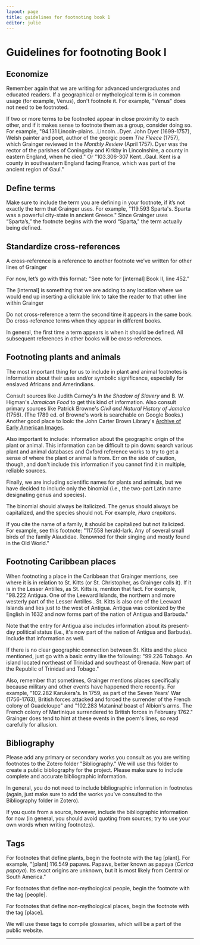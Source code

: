 ```yaml
---
layout: page
title: guidelines for footnoting book 1
editor: julie 
---
```



# Guidelines for footnoting Book I

## Economize

Remember again that we are writing for advanced undergraduates and educated readers. If a geographical or mythological term is in common usage (for example, Venus), don't footnote it. For example, "Venus" does not need to be footnoted.  

If two or more terms to be footnoted appear in close proximity to each other, and if it makes sense to footnote them as a group, consider doing so. For example, "94.131 Lincoln-plains...Lincoln...Dyer. John Dyer (1699-1757), Welsh painter and poet, author of the georgic poem *The Fleece* (1757), which Grainger reviewed in the *Monthly Review* (April 1757). Dyer was the rector of the parishes of Coningsby and Kirkby in Lincolnshire, a county in eastern England, when he died." Or "103.306-307 Kent...Gaul. Kent is a county in southeastern England facing France, which was part of the ancient region of Gaul."  

## Define terms

Make sure to include the term you are defining in your footnote, if it’s not exactly the term that Grainger uses. For example, "119.593 Sparta's. Sparta was a powerful city-state in ancient Greece."  Since Grainger uses “Sparta’s,” the footnote begins with the word “Sparta," the term actually being defined.    

## Standardize cross-references

A cross-reference is a reference to another footnote we’ve written for other lines of Grainger  

For now, let’s go with this format: "See note for [internal] Book II, line 452."    

The [internal] is something that we are adding to any location where we would end up inserting a clickable link to take the reader to that other line within Grainger 

Do not cross-reference a term the second time it appears in the same book. Do cross-reference terms when they appear in different books. 

In general, the first time a term appears is when it should be defined. All subsequent references in other books will be cross-references. 

## Footnoting plants and animals

The most important thing for us to include in plant and animal footnotes is information about their uses and/or symbolic significance, especially for enslaved Africans and Amerindians. 

Consult sources like Judith Carney's *In the Shadow of Slavery* and B. W. Higman's *Jamaican Food* to get this kind of information. Also consult primary sources like Patrick Browne's *Civil and Natural History of Jamaica* (1756). (The 1789 ed. of Browne's work is searchable on Google Books.) Another good place to look: the John Carter Brown Library's [Archive of Early American Images](https://www.brown.edu/academics/libraries/john-carter-brown/jcb-online/image-collections/archive-early-american-images).  

Also important to include: information about the geographic origin of the plant or animal. This information can be difficult to pin down: search various plant and animal databases and Oxford reference works to try to get a sense of where the plant or animal is from. Err on the side of caution, though, and don't include this information if you cannot find it in multiple, reliable sources.  

Finally, we are including scientific names for plants and animals, but we have decided to include only the binomial (i.e., the two-part Latin name designating genus and species). 

The binomial should always be italicized. The genus should always be capitalized, and the species should not. For example, *Hura crepitans*.   

If you cite the name of a family, it should be capitalized but not italicized. For example, see this footnote: "117.558 herald-lark. Any of several small birds of the family Alaudidae. Renowned for their singing and mostly found in the Old World."  

## Footnoting Caribbean places

When footnoting a place in the Caribbean that Grainger mentions, see where it is in relation to St. Kitts (or St. Christopher, as Grainger calls it). If it is in the Lesser Antilles, as St. Kitts is, mention that fact. For example, "98.222 Antigua. One of the Leeward Islands, the northern and more westerly part of the Lesser Antilles <!--Leeward Islands defined fully here because it is the first footnote Book III had on the Leeward Islands. Does not need to be defined fully in every footnote.-->. St. Kitts is also one of the Leeward Islands and lies just to the west of Antigua. <!--That St. Kitts is part of the Leeward Islands similarly only needs to be said once.--> Antigua was colonized by the English in 1632 and now forms part of the nation of Antigua and Barbuda."

Note that the entry for Antigua also includes information about its present-day political status (i.e., it's now part of the nation of Antigua and Barbuda). Include that information as well. 

If there is no clear geographic connection between St. Kitts and the place mentioned, just go with a basic entry like the following: "99.226 Tobago. An island located northeast of Trinidad and southeast of Grenada. Now part of the Republic of Trinidad and Tobago."  

Also, remember that sometimes, Grainger mentions places specifically because military and other events have happened there recently. For example, "102.282 Karukera's. In 1759, as part of the Seven Years' War (1756-1763), British forces attacked and forced the surrender of the French colony of Guadeloupe" and "102.283 Matanina! boast of Albion's arms. The French colony of Martinique surrendered to British forces in February 1762." Grainger does tend to hint at these events in the poem's lines, so read carefully for allusion.  

## Bibliography

Please add any primary or secondary works you consult as you are writing footnotes to the Zotero folder "Bibliography." We will use this folder to create a public bibliography for the project. Please make sure to include complete and accurate bibliographic information.  

In general, you do not need to include bibliographic information in footnotes (again, just make sure to add the works you've consulted to the Bibliography folder in Zotero). 

If you quote from a source, however, include the bibliographic information for now (in general, you should avoid quoting from sources; try to use your own words when writing footnotes).   

## Tags

For footnotes that define plants, begin the footnote with the tag [plant]. For example, "[plant] 116.549 papaws. Papaws, better known as papaya (*Carica papaya*). Its exact origins are unknown, but it is most likely from Central or South America."  

For footnotes that define non-mythological people, begin the footnote with the tag [people].  

For footnotes that define non-mythological places, begin the footnote with the tag [place].  

We will use these tags to compile glossaries, which will be a part of the public website.  

---

